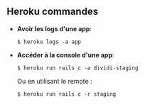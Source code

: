 ## Heroku commandes

* **Avoir les logs d'une app**:

  ```
  $ heroku logs -a app
  ```
* **Accéder à la console d'une app**:

  ```
  $ heroku run rails c -a dividi-staging
  ```

  Ou en utilisant le remote :

  ```
  $ heroku run rails c -r staging
  ```



